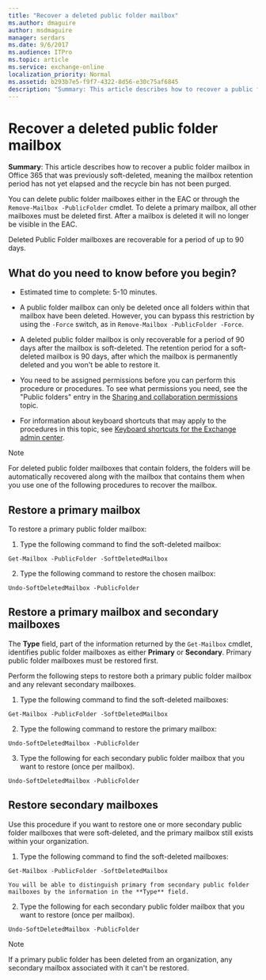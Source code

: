 ```yaml
---
title: "Recover a deleted public folder mailbox"
ms.author: dmaguire
author: msdmaguire
manager: serdars
ms.date: 9/6/2017
ms.audience: ITPro
ms.topic: article
ms.service: exchange-online
localization_priority: Normal
ms.assetid: b293b7e5-f9f7-4322-8d56-e30c75af6845
description: "Summary: This article describes how to recover a public folder mailbox in Office 365 that was previously soft-deleted, meaning the mailbox retention period has not yet elapsed and the recycle bin has not been purged."
---
```


# Recover a deleted public folder mailbox

 **Summary**: This article describes how to recover a public folder mailbox in Office 365 that was previously soft-deleted, meaning the mailbox retention period has not yet elapsed and the recycle bin has not been purged.
  
You can delete public folder mailboxes either in the EAC or through the  `Remove-Mailbox -PublicFolder` cmdlet. To delete a primary mailbox, all other mailboxes must be deleted first. After a mailbox is deleted it will no longer be visible in the EAC. 
  
Deleted Public Folder mailboxes are recoverable for a period of up to 90 days.
  
## What do you need to know before you begin?

- Estimated time to complete: 5-10 minutes.
    
- A public folder mailbox can only be deleted once all folders within that mailbox have been deleted. However, you can bypass this restriction by using the  `-Force` switch, as in  `Remove-Mailbox -PublicFolder -Force`.
    
- A deleted public folder mailbox is only recoverable for a period of 90 days after the mailbox is soft-deleted. The retention period for a soft-deleted mailbox is 90 days, after which the mailbox is permanently deleted and you won't be able to restore it.
    
- You need to be assigned permissions before you can perform this procedure or procedures. To see what permissions you need, see the "Public folders" entry in the [Sharing and collaboration permissions](http://technet.microsoft.com/library/b7fa4b7c-1266-45bd-a14b-f66be0459cc5.aspx) topic. 
    
- For information about keyboard shortcuts that may apply to the procedures in this topic, see [Keyboard shortcuts for the Exchange admin center](../../accessibility/keyboard-shortcuts-in-admin-center.md).
    
> [!NOTE]
> For deleted public folder mailboxes that contain folders, the folders will be automatically recovered along with the mailbox that contains them when you use one of the following procedures to recover the mailbox. 
  
## Restore a primary mailbox

To restore a primary public folder mailbox:
  
1. Type the following command to find the soft-deleted mailbox:
    
  ```
  Get-Mailbox -PublicFolder -SoftDeletedMailbox
  ```

2. Type the following command to restore the chosen mailbox:
    
  ```
  Undo-SoftDeletedMailbox -PublicFolder 
  ```

## Restore a primary mailbox and secondary mailboxes

The **Type** field, part of the information returned by the  `Get-Mailbox` cmdlet, identifies public folder mailboxes as either **Primary** or **Secondary**. Primary public folder mailboxes must be restored first.
  
Perform the following steps to restore both a primary public folder mailbox and any relevant secondary mailboxes.
  
1. Type the following command to find the soft-deleted mailboxes:
    
  ```
  Get-Mailbox -PublicFolder -SoftDeletedMailbox
  ```

2. Type the following command to restore the primary mailbox:
    
  ```
  Undo-SoftDeletedMailbox -PublicFolder 
  ```

3. Type the following for each secondary public folder mailbox that you want to restore (once per mailbox).
    
  ```
  Undo-SoftDeletedMailbox -PublicFolder
  ```

## Restore secondary mailboxes

Use this procedure if you want to restore one or more secondary public folder mailboxes that were soft-deleted, and the primary mailbox still exists within your organization.
  
1. Type the following command to find the soft-deleted mailboxes:
    
  ```
  Get-Mailbox -PublicFolder -SoftDeletedMailbox
  ```

    You will be able to distinguish primary from secondary public folder mailboxes by the information in the **Type** field. 
    
2. Type the following for each secondary public folder mailbox that you want to restore (once per mailbox).
    
  ```
  Undo-SoftDeletedMailbox -PublicFolder
  ```

> [!NOTE]
> If a primary public folder has been deleted from an organization, any secondary mailbox associated with it can't be restored. 
  

